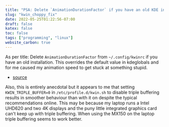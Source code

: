 ```yaml
---
title: "PSA: Delete `AnimationDurationFactor` if you have an old KDE installation"
slug: "kwin_choppy_fix"
date: 2022-05-25T01:22:56-07:00
draft: false
katex: false
toc: false
tags: ["programming", "linux"]
website_carbon: true
---
```



As per title: Delete `AnimationDurationFactor` from `~/.config/kwinrc`  if you have an old installation.
This overrides the default value in kdeglobals and for me caused my animation speed to get stuck at something stupid.

- [source](https://bugs.kde.org/show_bug.cgi?id=431259)

Also, this is entirely anecdotal but it appears to me that setting `KWIN_TRIPLE_BUFFER=0` in `/etc/profile.d/kwin.sh` to disable triple buffering results in smoother behaviour than with it on despite the typical recommendations online.
This may be because my laptop runs a Intel UHD620 and two 4K displays and the puny little integrated graphics card can't keep up with triple buffering.
When using the MX150 on the laptop triple buffering seems to work better.




